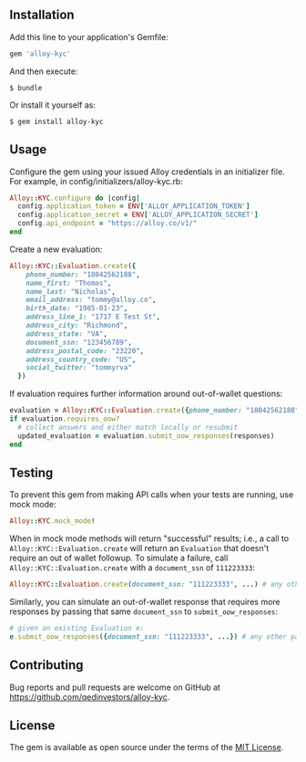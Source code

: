 ## Installation

Add this line to your application's Gemfile:

```ruby
gem 'alloy-kyc'
```

And then execute:

    $ bundle

Or install it yourself as:

    $ gem install alloy-kyc

## Usage

Configure the gem using your issued Alloy credentials in an initializer file. For example, in config/initializers/alloy-kyc.rb:

```ruby
Alloy::KYC.configure do |config|
  config.application_token = ENV['ALLOY_APPLICATION_TOKEN']
  config.application_secret = ENV['ALLOY_APPLICATION_SECRET']
  config.api_endpoint = "https://alloy.co/v1/"
end
```

Create a new evaluation:

```ruby
Alloy::KYC::Evaluation.create({
    phone_number: "18042562188",
    name_first: "Thomas",
    name_last: "Nicholas",
    email_address: "tommy@alloy.co",
    birth_date: "1985-01-23",
    address_line_1: "1717 E Test St",
    address_city: "Richmond",
    address_state: "VA",
    document_ssn: "123456789",
    address_postal_code: "23220",
    address_country_code: "US",
    social_twitter: "tommyrva"
  })
```

If evaluation requires further information around out-of-wallet questions:

```ruby
evaluation = Alloy::KYC::Evaluation.create({phone_number: "18042562188", name_first: "Thomas",...})
if evaluation.requires_oow?
  # collect answers and either match locally or resubmit
  updated_evaluation = evaluation.submit_oow_responses(responses)
end
```

## Testing

To prevent this gem from making API calls when your tests are running, use mock mode:

```ruby
Alloy::KYC.mock_mode!
```

When in mock mode methods will return "successful" results; i.e., a call to `Alloy::KYC::Evaluation.create` will return an `Evaluation` that doesn't require an out of wallet followup. To simulate a failure, call `Alloy::KYC::Evaluation.create` with a `document_ssn` of `111223333`:

```ruby
Alloy::KYC::Evaluation.create(document_ssn: "111223333", ...) # any other parameters are ignored
```

Similarly, you can simulate an out-of-wallet response that requires more responses by passing that same `document_ssn` to `submit_oow_responses`:

```ruby
# given an existing Evaluation e:
e.submit_oow_responses({document_ssn: "111223333", ...}) # any other parameters are ignored
```

## Contributing

Bug reports and pull requests are welcome on GitHub at https://github.com/qedinvestors/alloy-kyc.


## License

The gem is available as open source under the terms of the [MIT License](http://opensource.org/licenses/MIT).
